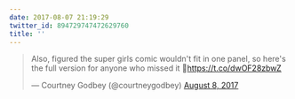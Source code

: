 ```yaml
---
date: 2017-08-07 21:19:29
twitter_id: 894729747472629760
title: ''
---
```


<blockquote class="twitter-tweet"><p lang="en" dir="ltr">Also, figured the super girls comic wouldn&#39;t fit in one panel, so here&#39;s the full version for anyone who missed it 💖<a href="https://t.co/dwOF28zbwZ">https://t.co/dwOF28zbwZ</a></p>&mdash; Courtney Godbey (@courtneygodbey) <a href="https://twitter.com/courtneygodbey/status/894718282594480128?ref_src=twsrc%5Etfw">August 8, 2017</a></blockquote>
<script async src="https://platform.twitter.com/widgets.js" charset="utf-8"></script>
